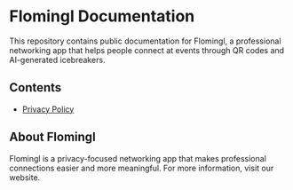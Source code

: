 # Flomingl Documentation

This repository contains public documentation for Flomingl, a professional networking app that helps people connect at events through QR codes and AI-generated icebreakers.

## Contents

- [Privacy Policy](docs/privacy-policy.md)

## About Flomingl

Flomingl is a privacy-focused networking app that makes professional connections easier and more meaningful. For more information, visit our website. 